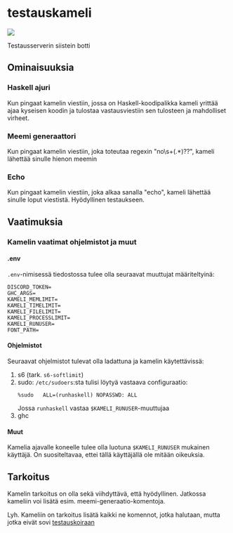# testauskameli
![](./img/kameli.png)

Testausserverin siistein botti

## Ominaisuuksia

### Haskell ajuri
Kun pingaat kamelin viestiin, jossa on Haskell-koodipalikka
kameli yrittää ajaa kyseisen koodin ja tulostaa vastausviestiin sen tulosteen ja mahdolliset virheet.

### Meemi generaattori
Kun pingaat kamelin viestiin, joka toteutaa regexin "no\s+(.*)?\?",
kameli lähettää sinulle hienon meemin

### Echo
Kun pingaat kamelin viestiin, joka alkaa sanalla "echo", kameli lähettää sinulle loput viestistä.
Hyödyllinen testaukseen.

## Vaatimuksia
### Kamelin vaatimat ohjelmistot ja muut

#### .env
`.env`-nimisessä tiedostossa tulee olla seuraavat muuttujat määriteltyinä:
```
DISCORD_TOKEN=
GHC_ARGS=
KAMELI_MEMLIMIT=
KAMELI_TIMELIMIT=
KAMELI_FILELIMIT=
KAMELI_PROCESSLIMIT=
KAMELI_RUNUSER=
FONT_PATH=
```

#### Ohjelmistot
Seuraavat ohjelmistot tulevat olla ladattuna ja kamelin käytettävissä:
1. s6 (tark. `s6-softlimit`)
2. sudo:
    `/etc/sudoers`:sta tulisi löytyä vastaava configuraatio:
    ```
    %sudo   ALL=(runhaskell) NOPASSWD: ALL
    ```
    Jossa `runhaskell` vastaa `$KAMELI_RUNUSER`-muuttujaa
3. ghc

#### Muut
Kamelia ajavalle koneelle tulee olla luotuna `$KAMELI_RUNUSER` mukainen käyttäjä.
On suositeltavaa, ettei tällä käyttäjällä ole mitään oikeuksia.

## Tarkoitus
Kamelin tarkoitus on olla sekä viihdyttävä, että hyödyllinen.
Jatkossa kameliin voi lisätä esim. meemi-generaatio-komentoja.

Lyh. Kameliin on tarkoitus lisätä kaikki ne komennot, jotka halutaan,
mutta jotka eivät sovi [testauskoiraan](https://github.com/Testausserveri/testauskoira-rs)
